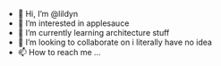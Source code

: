 - 👋 Hi, I’m @lildyn
- 👀 I’m interested in applesauce
- 🌱 I’m currently learning architecture stuff
- 💞️ I’m looking to collaborate on i literally have no idea
- 📫 How to reach me ...

<!---boo
lildyn/lildyn is a ✨ special ✨ repository because its `README.md` (this file) appears on your GitHub profile.
You can click the Preview link to take a look at your changes.
--->
